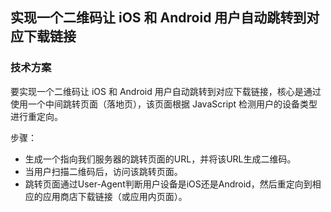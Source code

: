 ## 实现一个二维码让 iOS 和 Android 用户自动跳转到对应下载链接

### 技术方案
要实现一个二维码让 iOS 和 Android 用户自动跳转到对应下载链接，核心是通过使用一个中间跳转页面（落地页），该页面根据 JavaScript 检测用户的设备类型进行重定向。

步骤：

* 生成一个指向我们服务器的跳转页面的URL，并将该URL生成二维码。
* 当用户扫描二维码后，访问该跳转页面。
* 跳转页面通过User-Agent判断用户设备是iOS还是Android，然后重定向到相应的应用商店下载链接（或应用内页面）。
